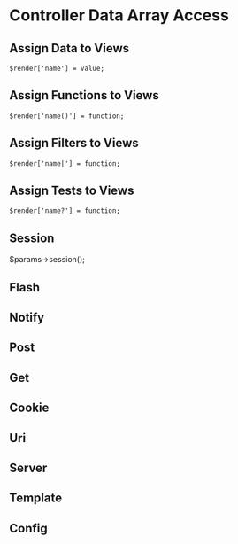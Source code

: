 # Controller Data Array Access

## Assign Data to Views

    $render['name'] = value;

## Assign Functions to Views

    $render['name()'] = function;

## Assign Filters to Views

    $render['name|'] = function;

## Assign Tests to Views

    $render['name?'] = function;

## Session

  $params->session();

## Flash

## Notify

## Post

## Get

## Cookie

## Uri

## Server

## Template

## Config



